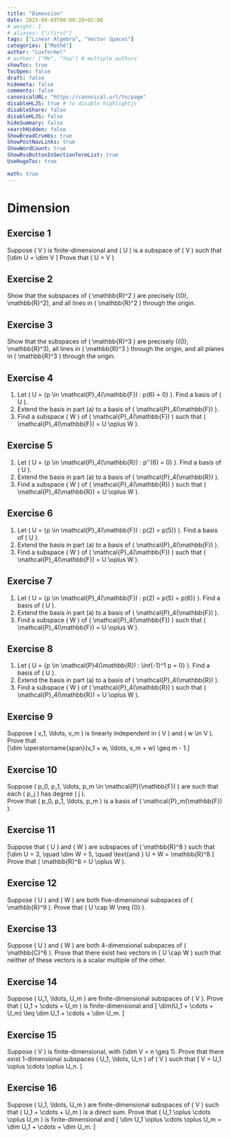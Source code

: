 ```yaml
---
title: "Dimension"
date: 2025-09-09T08:09:28+02:00
# weight: 1
# aliases: ["/first"]
tags: ["Linear Algebra", "Vector Spaces"]
categories: ["Mathé"]
author: "Luxformel"
# author: ["Me", "You"] # multiple authors
showToc: true
TocOpen: false
draft: false
hidemeta: false
comments: false
canonicalURL: "https://canonical.url/to/page"
disableHLJS: true # to disable highlightjs
disableShare: false
disableHLJS: false
hideSummary: false
searchHidden: false
ShowBreadCrumbs: true
ShowPostNavLinks: true
ShowWordCount: true
ShowRssButtonInSectionTermList: true
UseHugoToc: true

math: true
---
```


# Dimension

## Exercise 1

Suppose \( V \) is finite-dimensional and \( U \) is a subspace of \( V \) such that  
\[\dim U = \dim V \]
Prove that \( U = V \)

## Exercise 2

Show that the subspaces of \( \mathbb{R}^2 \) are precisely \(\{0\}, \mathbb{R}^2\), and all lines in \( \mathbb{R}^2 \) through the origin.

## Exercise 3

Show that the subspaces of \( \mathbb{R}^3 \) are precisely \(\{0\}, \mathbb{R}^3\), all lines in \( \mathbb{R}^3 \) through the origin, and all planes in \( \mathbb{R}^3 \) through the origin.

## Exercise 4

1. Let \( U = \{p \in \mathcal{P}_4(\mathbb{F}) : p(6) = 0\} \). Find a basis of \( U \).  
2. Extend the basis in part (a) to a basis of \( \mathcal{P}_4(\mathbb{F}) \).  
3. Find a subspace \( W \) of \( \mathcal{P}_4(\mathbb{F}) \) such that \( \mathcal{P}_4(\mathbb{F}) = U \oplus W \).

## Exercise 5

1. Let \( U = \{p \in \mathcal{P}_4(\mathbb{R}) : p''(6) = 0\} \). Find a basis of \( U \).  
2. Extend the basis in part (a) to a basis of \( \mathcal{P}_4(\mathbb{R}) \).  
3. Find a subspace \( W \) of \( \mathcal{P}_4(\mathbb{R}) \) such that \( \mathcal{P}_4(\mathbb{R}) = U \oplus W \).

## Exercise 6

1. Let \( U = \{p \in \mathcal{P}_4(\mathbb{F}) : p(2) = p(5)\} \). Find a basis of \( U \).  
2. Extend the basis in part (a) to a basis of \( \mathcal{P}_4(\mathbb{F}) \).  
3. Find a subspace \( W \) of \( \mathcal{P}_4(\mathbb{F}) \) such that \( \mathcal{P}_4(\mathbb{F}) = U \oplus W \).

## Exercise 7

1. Let \( U = \{p \in \mathcal{P}_4(\mathbb{F}) : p(2) = p(5) = p(6)\} \). Find a basis of \( U \).  
2. Extend the basis in part (a) to a basis of \( \mathcal{P}_4(\mathbb{F}) \).  
3. Find a subspace \( W \) of \( \mathcal{P}_4(\mathbb{F}) \) such that \( \mathcal{P}_4(\mathbb{F}) = U \oplus W \).

## Exercise 8

1. Let \( U = \{p \in \mathcal{P}_4(\mathbb{R}) : \int_{-1}^1 p = 0\} \). Find a basis of \( U \).  
2. Extend the basis in part (a) to a basis of \( \mathcal{P}_4(\mathbb{R}) \).  
3. Find a subspace \( W \) of \( \mathcal{P}_4(\mathbb{R}) \) such that \( \mathcal{P}_4(\mathbb{R}) = U \oplus W \).

## Exercise 9

Suppose \( v_1, \ldots, v_m \) is linearly independent in \( V \) and \( w \in V \). Prove that  
\[\dim \operatorname{span}(v_1 + w, \ldots, v_m + w) \geq m - 1.\]

## Exercise 10

Suppose \( p_0, p_1, \ldots, p_m \in \mathcal{P}(\mathbb{F}) \) are such that each \( p_j \) has degree \( j \).  
Prove that \( p_0, p_1, \ldots, p_m \) is a basis of \( \mathcal{P}_m(\mathbb{F}) \).

## Exercise 11

Suppose that \( U \) and \( W \) are subspaces of \( \mathbb{R}^8 \) such that  
\[\dim U = 3, \quad \dim W = 5, \quad \text{and } U + W = \mathbb{R}^8 \] 
 Prove that \( \mathbb{R}^8 = U \oplus W \).

## Exercise 12

Suppose \( U \) and \( W \) are both five-dimensional subspaces of \( \mathbb{R}^9 \). Prove that \( U \cap W \neq \{0\} \).

## Exercise 13

Suppose \( U \) and \( W \) are both 4-dimensional subspaces of \( \mathbb{C}^6 \). Prove that there exist two vectors in \( U \cap W \) such that neither of these vectors is a scalar multiple of the other.

## Exercise 14

Suppose \( U_1, \ldots, U_m \) are finite-dimensional subspaces of \( V \). Prove that \( U_1 + \cdots + U_m \) is finite-dimensional and \[ \dim(U_1 + \cdots + U_m) \leq \dim U_1 + \cdots + \dim U_m. \]

## Exercise 15

Suppose \( V \) is finite-dimensional, with \(\dim V = n \geq 1\). Prove that there exist 1-dimensional subspaces \( U_1, \ldots, U_n \) of \( V \) such that \[ V = U_1 \oplus \cdots \oplus U_n. \]

## Exercise 16

Suppose \( U_1, \ldots, U_m \) are finite-dimensional subspaces of \( V \) such that \( U_1 + \cdots + U_m \) is a direct sum. Prove that \( U_1 \oplus \cdots \oplus U_m \) is finite-dimensional and \[ \dim U_1 \oplus \cdots \oplus U_m = \dim U_1 + \cdots + \dim U_m. \]
